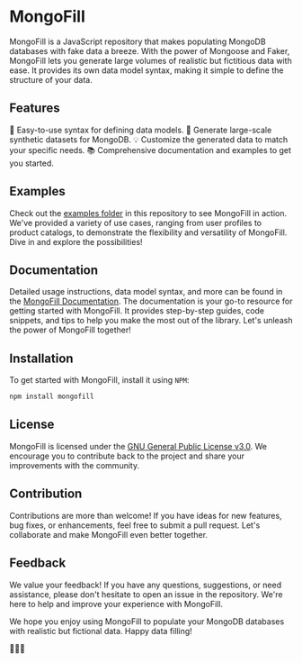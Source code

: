 # MongoFill

MongoFill is a JavaScript repository that makes populating MongoDB databases with fake data a breeze.
With the power of Mongoose and Faker, MongoFill lets you generate large volumes of realistic but fictitious data with ease.
It provides its own data model syntax, making it simple to define the structure of your data.

## Features

🌟 Easy-to-use syntax for defining data models.
🚀 Generate large-scale synthetic datasets for MongoDB.
💡 Customize the generated data to match your specific needs.
📚 Comprehensive documentation and examples to get you started.

## Examples

Check out the [examples folder](/examples) in this repository to see MongoFill in action.
We've provided a variety of use cases, ranging from user profiles to product catalogs,
to demonstrate the flexibility and versatility of MongoFill. Dive in and explore the possibilities!

## Documentation

Detailed usage instructions, data model syntax, and more can be found in the [MongoFill Documentation](/docs).
The documentation is your go-to resource for getting started with MongoFill.
It provides step-by-step guides, code snippets, and tips to help you make the most out of the library.
Let's unleash the power of MongoFill together!

## Installation

To get started with MongoFill, install it using `NPM`:
```bash
npm install mongofill
```

## License

MongoFill is licensed under the [GNU General Public License v3.0](LICENSE).
We encourage you to contribute back to the project and share your improvements with the community.

## Contribution

Contributions are more than welcome! If you have ideas for new features, bug fixes, or enhancements, feel free to submit a pull request.
Let's collaborate and make MongoFill even better together.

## Feedback

We value your feedback! If you have any questions, suggestions, or need assistance, please don't hesitate to open an issue in the repository.
We're here to help and improve your experience with MongoFill.

We hope you enjoy using MongoFill to populate your MongoDB databases with realistic but fictional data. Happy data filling!

🎉🔌💪
